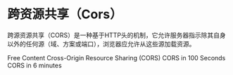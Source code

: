 # 跨资源共享（Cors）

跨源资源共享（CORS）是一种基于HTTP头的机制，它允许服务器指示除其自身以外的任何源（域、方案或端口），浏览器应允许从这些源加载资源。

<ResourceGroupTitle>Free Content</ResourceGroupTitle>
<BadgeLink colorScheme="yellow" badgeText='Read' href='https://developer.mozilla.org/en-US/docs/Web/HTTP/CORS'>Cross-Origin Resource Sharing (CORS)</BadgeLink>
<BadgeLink badgeText='Watch' href='https://www.youtube.com/watch?v=4KHiSt0oLJ0'>CORS in 100 Seconds</BadgeLink>
<BadgeLink badgeText='Watch' href='https://www.youtube.com/watch?v=PNtFSVU-YTI'>CORS in 6 minutes</BadgeLink>
